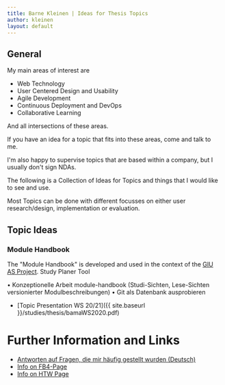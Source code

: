 ```yaml
---
title: Barne Kleinen | Ideas for Thesis Topics
author: kleinen
layout: default
---
```


## General

My main areas of interest are

* Web Technology
* User Centered Design and Usability
* Agile Development
* Continuous Deployment and DevOps
* Collaborative Learning

And all intersections of these areas.

If you have an idea for a topic that fits into these areas, come and talk to me.

I'm also happy to supervise topics that are based within a company, but I usually
don't sign NDAs.

The following is a Collection of Ideas for Topics and things that I would like
to see and use.

Most Topics can be done with different focusses on either user research/design,
implementation or evaluation.

## Topic Ideas


### Module Handbook

The "Module Handbook" is developed and used in the context of the [GIU AS Project](https://www.htw-berlin.de/forschung/online-forschungskatalog/projekte/projekt/?eid=2839).
Study Planer Tool

• Konzeptionelle Arbeit module-handbook (Studi-Sichten, Lese-Sichten versionierter Modulbeschreibungen)
• Git als Datenbank ausprobieren

* [Topic Presentation WS 20/21]({{ site.baseurl }}/studies/thesis/bamaWS2020.pdf)


# Further Information and Links
* [Antworten auf Fragen, die mir häufig gestellt wurden (Deutsch)](faq)
* [Info on FB4-Page](https://www.f4.htw-berlin.de/studieren/abschlussarbeit-kolloquium/)
* [Info on HTW Page](https://www.htw-berlin.de/studium/studienorganisation/pruefungen-praktikum/abschlussarbeit/)
